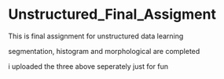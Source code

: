 # Unstructured_Final_Assigment

This is final assignment for unstructured data learning

segmentation, histogram and morphological are completed

i uploaded the three above seperately just for fun
